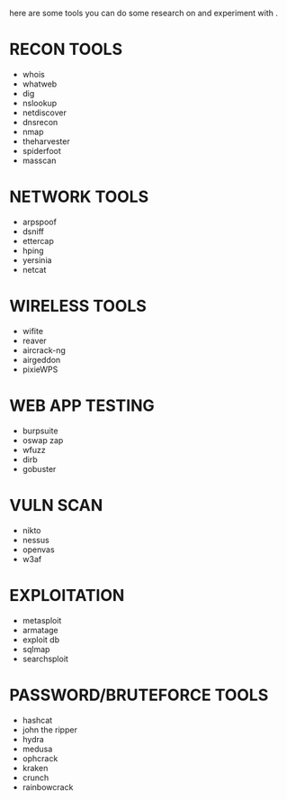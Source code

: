here are some tools you can do some research on and experiment with .
# RECON TOOLS

- whois
- whatweb 
- dig 
- nslookup 
- netdiscover
- dnsrecon
- nmap
- theharvester
- spiderfoot
- masscan

# NETWORK TOOLS

- arpspoof
- dsniff
- ettercap 
- hping
- yersinia
- netcat



# WIRELESS TOOLS

- wifite
- reaver
- aircrack-ng
- airgeddon
- pixieWPS

# WEB APP TESTING
 
- burpsuite
- oswap zap
- wfuzz
- dirb 
- gobuster

# VULN SCAN 

- nikto
- nessus
- openvas
- w3af

# EXPLOITATION

- metasploit
- armatage
- exploit db
- sqlmap
- searchsploit

# PASSWORD/BRUTEFORCE TOOLS 

- hashcat
- john the ripper
- hydra 
- medusa 
- ophcrack
- kraken
- crunch
- rainbowcrack

 
